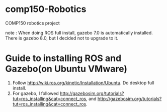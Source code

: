 # comp150-Robotics
COMP150 robotics project

note : When doing ROS full install, gazebo 7.0 is automatically installed. There is gazebo 8.0, but I decided not to upgrade to it.
# Guide to installing ROS and Gazebo(on Ubuntu VMware)
1. Follow http://wiki.ros.org/kinetic/Installation/Ubuntu. Do desktop full install.
2. For gazebo, I followed http://gazebosim.org/tutorials?tut=ros_installing&cat=connect_ros, and http://gazebosim.org/tutorials?tut=ros_installing&cat=connect_ros.